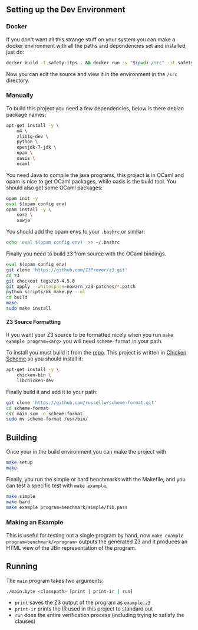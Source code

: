 ## Setting up the Dev Environment

### Docker

If you don't want all this strange stuff on your system you can make a docker
environment with all the paths and dependencies set and installed, just do:

```bash
docker build -t safety-itps . && docker run -v "$(pwd):/src" -it safety
```

Now you can edit the source and view it in the environment in the `/src`
directory.


### Manually

To build this project you need a few dependencies, below is there debian
package names:

```bash
apt-get install -y \
    m4 \
    zlib1g-dev \
    python \
    openjdk-7-jdk \
    opam \
    oasis \
    ocaml
```

You need Java to compile the java programs, this project is in OCaml and
opam is nice to get OCaml packages, while oasis is the build tool.
You should also get some OCaml packages:

```bash
opam init -y
eval $(opam config env)
opam install -y \
    core \
    sawja
```

You should add the opam envs to your `.bashrc` or similar:

```bash
echo 'eval $(opam config env)' >> ~/.bashrc
```

Finally you need to build z3 from source with the OCaml bindings.

```bash
eval $(opam config env)
git clone 'https://github.com/Z3Prover/z3.git'
cd z3
git checkout tags/z3-4.5.0
git apply --whitespace=nowarn /z3-patches/*.patch
python scripts/mk_make.py --ml
cd build
make
sudo make install
```

#### Z3 Source Formatting

If you want your Z3 source to be formatted nicely when you run
`make example program=<arg>` you will need `scheme-format` in your path.

To install you must build it from the
[repo](https://github.com/russellw/scheme-format/).
This project is written in
[Chicken Scheme](https://www.call-cc.org/)
so you should install it:

```bash
apt-get install -y \
    chicken-bin \
    libchicken-dev
```

Finally build it and add it to your path:
```bash
git clone 'https://github.com/russellw/scheme-format.git'
cd scheme-format
csc main.scm -o scheme-format
sudo mv scheme-format /usr/bin/
```

## Building

Once your in the build environment you can make the project with

```bash
make setup
make
```

Finally, you run the simple or hard benchmarks with the Makefile,
and you can test a specific test with `make example`.

```bash
make simple
make hard
make example program=benchmark/simple/fib.pass
```

### Making an Example

This is useful for testing out a single program by hand, now
`make example program=benchmark/<program>` outputs the generated Z3 and
it produces an HTML view of the JBir representation of the program.

## Running

The `main` program takes two arguments:

```bash
./main.byte <classpath> [print | print-ir | run]
```

 - `print` saves the Z3 output of the program as `example.z3`
 - `print-ir` prints the IR used in this project to standard out
 - `run` does the entire verification process (including trying to satisfy the clauses)
